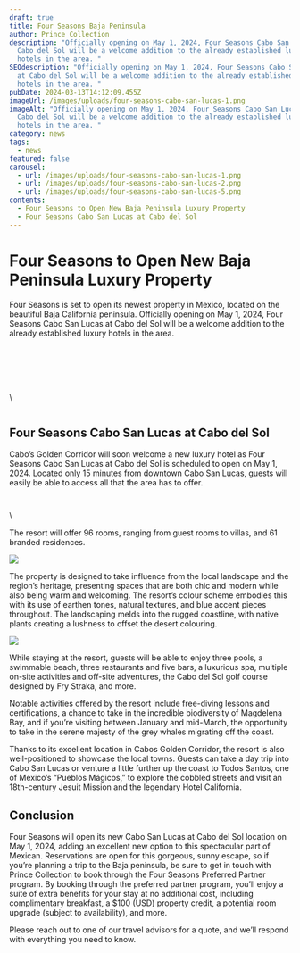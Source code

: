 ```yaml
---
draft: true
title: Four Seasons Baja Peninsula
author: Prince Collection
description: "Officially opening on May 1, 2024, Four Seasons Cabo San Lucas at
  Cabo del Sol will be a welcome addition to the already established luxury
  hotels in the area. "
SEOdescription: "Officially opening on May 1, 2024, Four Seasons Cabo San Lucas
  at Cabo del Sol will be a welcome addition to the already established luxury
  hotels in the area. "
pubDate: 2024-03-13T14:12:09.455Z
imageUrl: /images/uploads/four-seasons-cabo-san-lucas-1.png
imageAlt: "Officially opening on May 1, 2024, Four Seasons Cabo San Lucas at
  Cabo del Sol will be a welcome addition to the already established luxury
  hotels in the area. "
category: news
tags:
  - news
featured: false
carousel:
  - url: /images/uploads/four-seasons-cabo-san-lucas-1.png
  - url: /images/uploads/four-seasons-cabo-san-lucas-2.png
  - url: /images/uploads/four-seasons-cabo-san-lucas-5.png
contents:
  - Four Seasons to Open New Baja Peninsula Luxury Property
  - Four Seasons Cabo San Lucas at Cabo del Sol
---
```

# Four Seasons to Open New Baja Peninsula Luxury Property

Four Seasons is set to open its newest property in Mexico, located on the beautiful Baja California peninsula. Officially opening on May 1, 2024, Four Seasons Cabo San Lucas at Cabo del Sol will be a welcome addition to the already established luxury hotels in the area. 

<div class="row g-3 py-3 px-0">
  <div class="col-md-12">
    <figure>
        <img class="grid-image" src="/images/uploads/four-seasons-cabo-san-lucas-1.jpeg" alt="" />
    </figure>
  </div>
  <div class="col-md-6">
    <figure>
        <img class="grid-image" src="/images/uploads/four-seasons-cabo-san-lucas-2.jpeg" alt="" />
    </figure>
  </div>
  <div class="col-md-6">
    <figure>
        <img class="grid-image" src="/images/uploads/four-seasons-cabo-san-lucas-3.jpeg" alt="" />
      </figure>
  </div>
  <div class="col-md-6">
    <figure>
        <img class="grid-image" src="/images/uploads/four-seasons-cabo-san-lucas-4.jpeg" alt="" />
    </figure>
  </div>
  <div class="col-md-6">
    <figure>
        <img class="grid-image" src="/images/uploads/four-seasons-cabo-san-lucas-5.jpeg" alt="" />
    </figure>
  </div>
  <div class="col-md-6">
    <figure>
        <img class="grid-image" src="/images/uploads/four-seasons-cabo-san-lucas-6.jpeg" alt="" />
    </figure>
  </div>\
  <div class="col-md-6">
    <figure>
        <img class="grid-image" src="/images/uploads/four-seasons-cabo-san-lucas-7.jpeg" alt="" />
    </figure>
  </div>
</div>

## Four Seasons Cabo San Lucas at Cabo del Sol

Cabo’s Golden Corridor will soon welcome a new luxury hotel as Four Seasons Cabo San Lucas at Cabo del Sol is scheduled to open on May 1, 2024. Located only 15 minutes from downtown Cabo San Lucas, guests will easily be able to access all that the area has to offer.

<div class="row g-3 py-3 px-0">
  <div class="col-md-6">
    <figure>
        <img class="grid-image" src="/images/uploads/four-seasons-cabo-san-lucas-8.jpeg" alt="" />
    </figure>
  </div>
  <div class="col-md-6">
    <figure>
        <img class="grid-image" src="/images/uploads/four-seasons-cabo-san-lucas-9.jpeg" alt="" />
    </figure>
  </div>\
</div>

 The resort will offer 96 rooms, ranging from guest rooms to villas, and 61 branded residences. 

![](/images/uploads/four-seasons-cabo-san-lucas-10.png)

The property is designed to take influence from the local landscape and the region’s heritage, presenting spaces that are both chic and modern while also being warm and welcoming. The resort’s colour scheme embodies this with its use of earthen tones, natural textures, and blue accent pieces throughout. The landscaping melds into the rugged coastline, with native plants creating a lushness to offset the desert colouring.

![](/images/uploads/four-seasons-cabo-san-lucas-11.png)

While staying at the resort, guests will be able to enjoy three pools, a swimmable beach, three restaurants and five bars, a luxurious spa, multiple on-site activities and off-site adventures, the Cabo del Sol golf course designed by Fry Straka, and more.

Notable activities offered by the resort include free-diving lessons and certifications, a chance to take in the incredible biodiversity of Magdelena Bay, and if you’re visiting between January and mid-March, the opportunity to take in the serene majesty of the grey whales migrating off the coast.

Thanks to its excellent location in Cabos Golden Corridor, the resort is also well-positioned to showcase the local towns. Guests can take a day trip into Cabo San Lucas or venture a little further up the coast to Todos Santos, one of Mexico’s “Pueblos Mágicos,” to explore the cobbled streets and visit an 18th-century Jesuit Mission and the legendary Hotel California.

## Conclusion

Four Seasons will open its new Cabo San Lucas at Cabo del Sol location on May 1, 2024, adding an excellent new option to this spectacular part of Mexican. Reservations are open for this gorgeous, sunny escape, so if you’re planning a trip to the Baja peninsula, be sure to get in touch with Prince Collection to book through the Four Seasons Preferred Partner program. By booking through the preferred partner program, you’ll enjoy a suite of extra benefits for your stay at no additional cost, including complimentary breakfast, a $100 (USD) property credit, a potential room upgrade (subject to availability), and more.

Please reach out to one of our travel advisors for a quote, and we’ll respond with everything you need to know.
